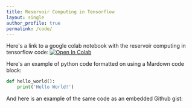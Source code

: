 ```yaml
---
title: Reservoir Computing in Tensorflow
layout: single
author_profile: true
permalink: /code/
---
```

Here's a link to a google colab notebook with the reservoir computing in tensorflow code: [![Open In Colab](https://colab.research.google.com/assets/colab-badge.svg)](https://githubtocolab.com/awikner/awikner.github.io/blob/master/_src/reservoir_tensorflow.ipynb)

Here's an example of python code formatted on using a Mardown code block:
```python
def hello_world():
    print('Hello World!')
```

And here is an example of the same code as an embedded Github gist:
<script src="https://gist.github.com/awikner/f20a81ef71c8156cc38619a1570bb96f.js"></script>
